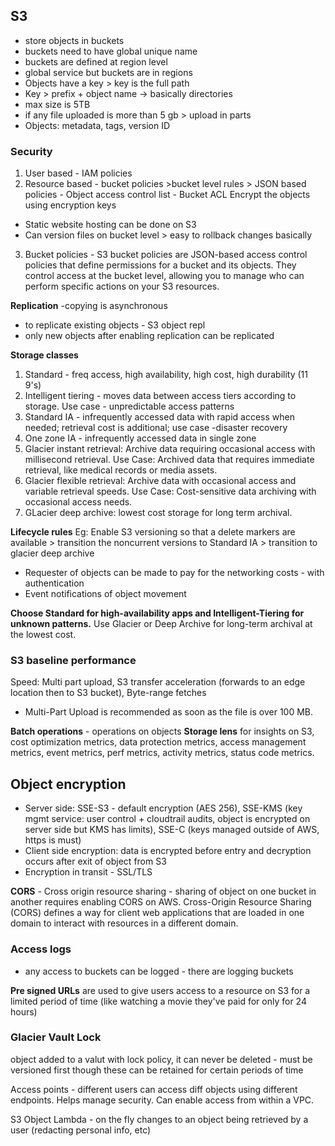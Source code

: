 ## S3
- store objects in buckets
- buckets need to have global unique name
- buckets are defined at region level
- global service but buckets are in regions
- Objects have a key > key is the full path
- Key > prefix + object name -> basically directories
- max size is 5TB
- if any file uploaded is more than 5 gb > upload in parts
- Objects: metadata, tags, version ID

### Security
1. User based - IAM policies
2. Resource based - bucket policies >bucket level rules > JSON based policies
                  - Object access control list
                   - Bucket ACL
Encrypt the objects using encryption keys

- Static website hosting can be done on S3
- Can version files on bucket level > easy to rollback changes basically
3. Bucket policies - S3 bucket policies are JSON-based access control policies that define permissions for a bucket and its objects. They control access at the bucket level, allowing you to manage who can perform specific actions on your S3 resources.

**Replication**
-copying is asynchronous
- to replicate existing objects - S3 object repl
- only new objects after enabling replication can be replicated

**Storage classes**
1. Standard - freq access, high availability, high cost, high durability (11 9's)
2. Intelligent tiering - moves data between access tiers according to storage. Use case - unpredictable access patterns
3. Standard IA - infrequently accessed data with rapid access when needed; retrieval cost is additional; use case -disaster recovery
4. One zone IA - infrequently accessed data in single zone
5. Glacier instant retrieval: Archive data requiring occasional access with millisecond retrieval. Use Case: Archived data that requires immediate retrieval, like medical records or media assets.
6. Glacier flexible retrieval: Archive data with occasional access and variable retrieval speeds. Use Case: Cost-sensitive data archiving with occasional access needs.
7. GLacier deep archive: lowest cost storage for long term archival.

**Lifecycle rules** 
Eg: Enable S3 versioning so that a delete markers are available > transition the noncurrent versions to Standard IA > transition to glacier deep archive

- Requester of objects can be made to pay for the networking costs - with authentication
- Event notifications of object movement

**Choose Standard for high-availability apps and Intelligent-Tiering for unknown patterns.**
Use Glacier or Deep Archive for long-term archival at the lowest cost.

### S3 baseline performance
Speed: Multi part upload, S3 transfer acceleration (forwards to an edge location then to S3 
bucket), Byte-range fetches
- Multi-Part Upload is recommended as soon as the file is over 100 MB.

**Batch operations** - operations on objects
**Storage lens** for insights on S3, cost optimization metrics, data protection metrics, access management metrics, event metrics, perf metrics, activity metrics, status code metrics.

## Object encryption
- Server side: SSE-S3 - default encryption (AES 256), SSE-KMS (key mgmt service: user control + cloudtrail audits, object is encrypted on server side but KMS has limits), SSE-C (keys managed outside of AWS, https is must) 
- Client side encryption: data is encrypted before entry and decryption occurs after exit of object from S3
- Encryption in transit - SSL/TLS

**CORS** - Cross origin resource sharing - sharing of object on one bucket in another requires enabling CORS on AWS. Cross-Origin Resource Sharing (CORS) defines a way for client web applications that are loaded in one domain to interact with resources in a different domain.

### Access logs 
- any access to buckets can be logged - there are logging buckets

**Pre signed URLs** are used to give users access to a resource on S3 for a limited period of time (like watching a movie they've paid for only for 24 hours)

### Glacier Vault Lock
object added to a valut with lock policy, it can never be deleted - must be versioned first though
these can be retained for certain periods of time

Access points - different users can access diff objects using different endpoints. Helps manage security. Can enable access from within a VPC. 

S3 Object Lambda - on the fly changes to an object being retrieved by a user (redacting personal info, etc)
